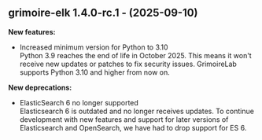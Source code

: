 ## grimoire-elk 1.4.0-rc.1 - (2025-09-10)

**New features:**

 * Increased minimum version for Python to 3.10\
   Python 3.9 reaches the end of life in October 2025. This means it
   won't receive new updates or patches to fix security issues.
   GrimoireLab supports Python 3.10 and higher from now on.

**New deprecations:**

 * ElasticSearch 6 no longer supported\
   Elasticsearch 6 is outdated and no longer receives updates. To
   continue development with new features and support for later versions
   of Elasticsearch and OpenSearch, we have had to drop support for ES 6.

